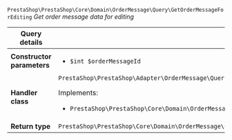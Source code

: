 `PrestaShop\PrestaShop\Core\Domain\OrderMessage\Query\GetOrderMessageForEditing`
_Get order message data for editing_

| Query details              |    |
| -------------------------- | -- |
| **Constructor parameters** | <ul> <li>`$int $orderMessageId`</li> </ul> |
| **Handler class**          | `PrestaShop\PrestaShop\Adapter\OrderMessage\QueryHandler\GetOrderMessageForEditingHandler`  <p> Implements: </p> <ul>  <li>`PrestaShop\PrestaShop\Core\Domain\OrderMessage\QueryHandler\GetOrderMessageForEditingHandlerInterface`</li>  |
| **Return type** |  `PrestaShop\PrestaShop\Core\Domain\OrderMessage\QueryResult\EditableOrderMessage`  |
